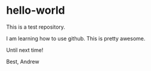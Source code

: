 # hello-world
This is a test repository. 

I am learning how to use github. This is pretty awesome. 

Until next time!

Best,
Andrew
